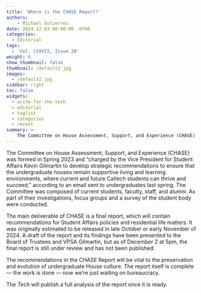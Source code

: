 ```yaml
---
title: 'Where is the CHASE Report?'
authors:
    - Michael Gutierrez
date: 2024-12-03 08:00:00 -0700
categories:
  - Editorial
tags:
  - 'Vol. CXXVII, Issue 20'
weight: 0
show_thumbnail: false
thumbnail: /default2.jpg
images:
  - /default2.jpg
sidebar: right
toc: false
widgets:
  - write-for-the-tech
  - editorial
  - taglist
  - categories
  - recent
summary: >-
    The Committee on House Assessment, Support, and Experience (CHASE) was formed in Spring 2023 and “charged by the Vice President for Student Affairs Kevin Gilmartin to develop strategic recommendations to ensure that the undergraduate houses remain supportive living and learning environments, where current and future Caltech students can thrive and succeed,” according to an email sent to undergraduates last spring.
---
```



The Committee on House Assessment, Support, and Experience (CHASE) was formed in Spring 2023 and “charged by the Vice President for Student Affairs Kevin Gilmartin to develop strategic recommendations to ensure that the undergraduate houses remain supportive living and learning environments, where current and future Caltech students can thrive and succeed,” according to an email sent to undergraduates last spring. The Committee was composed of current students, faculty, staff, and alumni. As part of their investigations, focus groups and a survey of the student body were conducted.

The main deliverable of CHASE is a final report, which will contain recommendations for Student Affairs policies and residential life matters. It was originally estimated to be released in late October or early November of 2024. A draft of the report and its findings have been presented to the Board of Trustees and VPSA Gilmartin, but as of December 2 at 5pm, the final report is still under review and has not been published.

The recommendations in the CHASE Report will be vital to the preservation and evolution of undergraduate House culture. The report itself is complete — the work is done — now we’re just waiting on bureaucracy.

The *Tech* will publish a full analysis of the report once it is ready.
